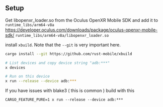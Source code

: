 ## Setup
Get libopenxr_loader.so from the Oculus OpenXR Mobile SDK and add it to `runtime_libs/arm64-v8a`
https://developer.oculus.com/downloads/package/oculus-openxr-mobile-sdk/
`runtime_libs/arm64-v8a/libopenxr_loader.so`

install `xbuild`. Note that the `--git` is
very important here.
```sh
cargo install --git https://github.com/rust-mobile/xbuild
```

```sh 
# List devices and copy device string "adb:***"
x devices

# Run on this device
x run --release --device adb:***
```

If you have issues with blake3 ( this is common ) build with this
```
CARGO_FEATURE_PURE=1 x run --release --device adb:***
```

